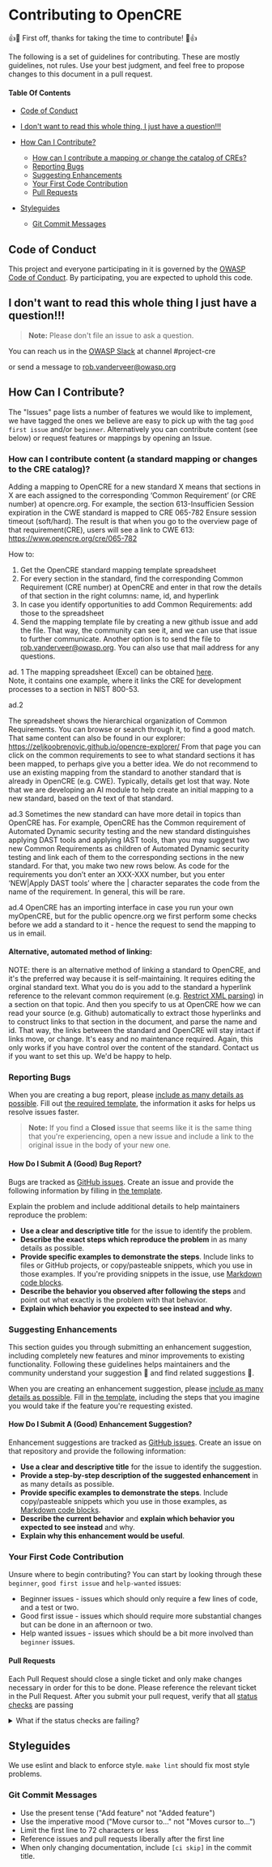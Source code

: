 # Contributing to OpenCRE

:+1::tada: First off, thanks for taking the time to contribute! :tada::+1:

The following is a set of guidelines for contributing. These are mostly guidelines, not rules. Use your best judgment, and feel free to propose changes to this document in a pull request.

#### Table Of Contents

* [Code of Conduct](#code-of-conduct)

* [I don't want to read this whole thing, I just have a question!!!](#i-dont-want-to-read-this-whole-thing-i-just-have-a-question)

* [How Can I Contribute?](#how-can-i-contribute)
  * [How can I contribute a mapping or change the catalog of CREs?](#how-can-i-contribute-a-mapping-or-change-the-catalog-of-cres)
  * [Reporting Bugs](#reporting-bugs)
  * [Suggesting Enhancements](#suggesting-enhancements)
  * [Your First Code Contribution](#your-first-code-contribution)
  * [Pull Requests](#pull-requests)

* [Styleguides](#styleguides)
  * [Git Commit Messages](#git-commit-messages)
  

## Code of Conduct

This project and everyone participating in it is governed by the [OWASP Code of Conduct](https://owasp.org/www-policy/operational/code-of-conduct). By participating, you are expected to uphold this code.

## I don't want to read this whole thing I just have a question!!!

> **Note:** Please don't file an issue to ask a question.

You can reach us in the [OWASP Slack](https://owasp.org/slack/invite) at channel #project-cre

or send a message to rob.vanderveer@owasp.org

## How Can I Contribute?

The "Issues" page lists a number of features we would like to implement, we have tagged the ones we believe are easy to pick up with the tag `good first issue` and/or `beginner`. Alternatively you can contribute content (see below) or request features or mappings by opening an Issue.


### How can I contribute content (a standard mapping or changes to the CRE catalog)?

Adding a mapping to OpenCRE for a new standard X means that sections in X are each assigned to the corresponding ‘Common Requirement’ (or CRE number) at opencre.org.
For example, the section 613-Insufficien Session expiration in the CWE standard is mapped to CRE 065-782 Ensure session timeout (soft/hard).
The result is that when you go to the overview page of that requirement(CRE), users will see a link to CWE 613: https://www.opencre.org/cre/065-782

How to:
1. Get the OpenCRE standard mapping template spreadsheet
2. For every section in the standard, find the corresponding Common Requirement (CRE number) at OpenCRE and enter in that row the details of that section in the right columns:  name, id, and hyperlink 
3. In case you identify opportunities to add Common Requirements: add those to the spreadsheet
4. Send the mapping template file by creating a new github issue and add the file. That way, the community can see it, and we can use that issue to further communicate. Another option is to send the file to rob.vanderveer@owasp.org. You can also use that mail address for any questions.

ad. 1 
The mapping spreadsheet (Excel) can be obtained [here](https://github.com/OWASP/OpenCRE/raw/refs/heads/main/docs/CREmappingtemplate.xls).  
Note, it contains one example, where it links the CRE for development processes to a section in NIST 800-53.

ad.2

The spreadsheet shows the hierarchical organization of Common Requirements.
You can browse or search through it, to find a good match.
That same content can also be found in our explorer: https://zeljkoobrenovic.github.io/opencre-explorer/
From that page you can click on the common requirements to see to what standard sections it has been mapped, to perhaps give you a better idea.
We do not recommend to use an existing mapping from the standard to another standard that is already in OpenCRE (e.g. CWE). Typically, details get lost that way.
Note that we are developing an AI module to help create an initial mapping to a new standard, based on the text of that standard.

ad.3
Sometimes the new standard can have more detail in topics than OpenCRE has. For example, OpenCRE has the Common requirement of Automated Dynamic security testing and the new standard distinguishes applying DAST tools and applying IAST tools, than you may suggest two new Common Requirements as children of Automated Dynamic security testing and link each of them to the corresponding sections in the new standard. For that, you make two new rows below. As code for the requirements you don’t enter an XXX-XXX number, but you enter ‘NEW|Apply DAST tools’ where the | character separates the code from the name of the requirement.
In general, this will be rare.

ad.4
OpenCRE has an importing interface in case you run your own myOpenCRE, but for the public opencre.org we first perform some checks before we add a standard to it - hence the request to send the mapping to us in email.


#### Alternative, automated method of linking: 
NOTE: there is an alternative method of linking a standard to OpenCRE, and it's the preferred way because it is self-maintaining. It requires editing the orginal standard text. What you do is you add to the standard a hyperlink reference to the relevant common requirement (e.g. [Restrict XML parsing](https://www.opencre.org/cre/764-507)) in a section on that topic. And then you specify to us at OpenCRE how we can read your source (e.g. Github) automatically to extract those hyperlinks and to construct links to that section in the document, and parse the name and id. That way, the links between the standard and OpenCRE will stay intact if links move, or change. It's easy and no maintenance required. 
Again, this only works if you have control over the content of the standard. Contact us if you want to set this up. We'd be happy to help.


### Reporting Bugs

When you are creating a bug report, please [include as many details as possible](#how-do-i-submit-a-good-bug-report). Fill out [the required template](https://github.com/common-requirement-enumeration/.github/blob/main/.github/ISSUE_TEMPLATE.md), the information it asks for helps us resolve issues faster.

> **Note:** If you find a **Closed** issue that seems like it is the same thing that you're experiencing, open a new issue and include a link to the original issue in the body of your new one.

#### How Do I Submit A (Good) Bug Report?

Bugs are tracked as [GitHub issues](https://guides.github.com/features/issues/). Create an issue and provide the following information by filling in [the template](https://github.com/common-requirement-enumeration/.github/blob/main/.github/ISSUE_TEMPLATE.md).

Explain the problem and include additional details to help maintainers reproduce the problem:

* **Use a clear and descriptive title** for the issue to identify the problem.
* **Describe the exact steps which reproduce the problem** in as many details as possible.
* **Provide specific examples to demonstrate the steps**. Include links to files or GitHub projects, or copy/pasteable snippets, which you use in those examples. If you're providing snippets in the issue, use [Markdown code blocks](https://help.github.com/articles/markdown-basics/#multiple-lines).
* **Describe the behavior you observed after following the steps** and point out what exactly is the problem with that behavior.
* **Explain which behavior you expected to see instead and why.**

### Suggesting Enhancements

This section guides you through submitting an enhancement suggestion, including completely new features and minor improvements to existing functionality. Following these guidelines helps maintainers and the community understand your suggestion :pencil: and find related suggestions :mag_right:.

When you are creating an enhancement suggestion, please [include as many details as possible](#how-do-i-submit-a-good-enhancement-suggestion). Fill in [the template](https://github.com/OWASP/OpenCRE/blob/main/docs/ISSUE_TEMPLATE.md), including the steps that you imagine you would take if the feature you're requesting existed.

#### How Do I Submit A (Good) Enhancement Suggestion?

Enhancement suggestions are tracked as [GitHub issues](https://guides.github.com/features/issues/). Create an issue on that repository and provide the following information:

* **Use a clear and descriptive title** for the issue to identify the suggestion.
* **Provide a step-by-step description of the suggested enhancement** in as many details as possible.
* **Provide specific examples to demonstrate the steps**. Include copy/pasteable snippets which you use in those examples, as [Markdown code blocks](https://help.github.com/articles/markdown-basics/#multiple-lines).
* **Describe the current behavior** and **explain which behavior you expected to see instead** and why.
* **Explain why this enhancement would be useful**.

### Your First Code Contribution

Unsure where to begin contributing? You can start by looking through these `beginner`, `good first issue` and `help-wanted` issues:

* Beginner issues - issues which should only require a few lines of code, and a test or two.
* Good first issue - issues which should require more substantial changes but can be done in an afternoon or two.
* Help wanted issues - issues which should be a bit more involved than `beginner` issues.

#### Pull Requests

Each Pull Request should close a single ticket and only make changes necessary in order for this to be done. Please reference the relevant ticket in the Pull Request.
After you submit your pull request, verify that all [status checks](https://help.github.com/articles/about-status-checks/) are passing <details><summary>What if the status checks are failing?</summary>If a status check is failing, and you believe that the failure is unrelated to your change, please leave a comment on the pull request explaining why you believe the failure is unrelated. A maintainer will re-run the status check for you. If we conclude that the failure was a false positive, then we will open an issue to track that problem with our status check suite.</details>

## Styleguides

We use eslint and black to enforce style. `make lint` should fix most style problems.

### Git Commit Messages

* Use the present tense ("Add feature" not "Added feature")
* Use the imperative mood ("Move cursor to..." not "Moves cursor to...")
* Limit the first line to 72 characters or less
* Reference issues and pull requests liberally after the first line
* When only changing documentation, include `[ci skip]` in the commit title.
